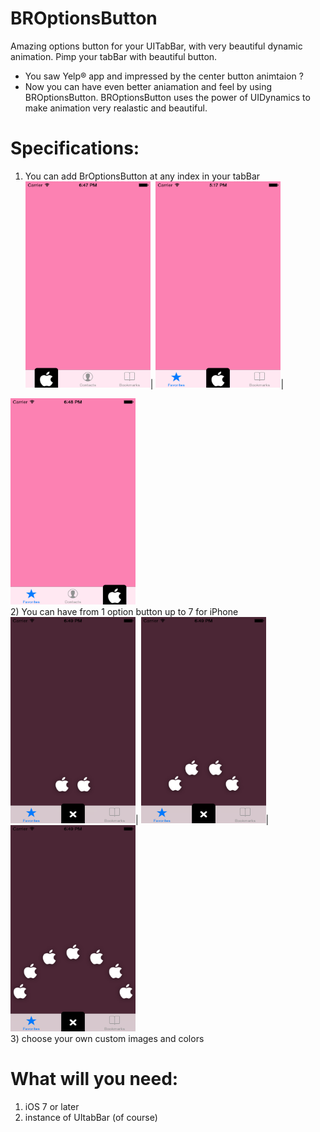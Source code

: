 BROptionsButton
===============

Amazing options button for your UITabBar, with very beautiful dynamic animation. Pimp your tabBar with beautiful button. <br>
- You saw Yelp® app and impressed by the center button animtaion ? <br>
- Now you can have even better aniamation and feel by using BROptionsButton. BROptionsButton uses the power of UIDynamics to make animation very realastic and beautiful. <br>

Specifications: 
===============
1) You can add BrOptionsButton at any index in your tabBar <br>
<img src="https://raw.githubusercontent.com/BasheerSience/BROptionsButton/master/screenShot_anyLocation/iOS%20Simulator%20Screen%20shot%20Mar%2024,%202014,%206.47.47%20PM.png" alt="left" height="330" width="200" >| 
<img src="https://raw.githubusercontent.com/BasheerSience/BROptionsButton/master/screenShot_anyLocation/iOS%20Simulator%20Screen%20shot%20Mar%2024,%202014,%205.17.42%20PM.png" alt="center" height="330" width="200">| 
<img src="https://raw.githubusercontent.com/BasheerSience/BROptionsButton/master/screenShot_anyLocation/iOS%20Simulator%20Screen%20shot%20Mar%2024,%202014,%206.48.01%20PM.png" alt="right" height="330" width="200" >
<br>
2) You can have from 1 option button up to 7 for iPhone <br>
<img src="https://raw.githubusercontent.com/BasheerSience/BROptionsButton/master/screenShot-numberOfOptions/iOS%20Simulator%20Screen%20shot%20Mar%2024,%202014,%206.49.30%20PM.png" alt="left" height="330" width="200" >| 
<img src="https://raw.githubusercontent.com/BasheerSience/BROptionsButton/master/screenShot-numberOfOptions/iOS%20Simulator%20Screen%20shot%20Mar%2024,%202014,%206.49.43%20PM.png" alt="center" height="330" width="200">| 
<img src="https://raw.githubusercontent.com/BasheerSience/BROptionsButton/master/screenShot-numberOfOptions/iOS%20Simulator%20Screen%20shot%20Mar%2024,%202014,%206.49.50%20PM.png" alt="right" height="330" width="200" >
<br>
3) choose your own custom images and colors <br>

What will you need:
==================
1) iOS 7 or later  <br>
2) instance of UItabBar (of course) <br>

